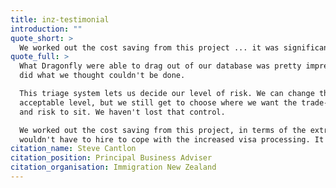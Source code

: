 ```yaml
---
title: inz-testimonial
introduction: ""
quote_short: >
  We worked out the cost saving from this project ... it was significant.
quote_full: >
  What Dragonfly were able to drag out of our database was pretty impressive – they
  did what we thought couldn't be done.

  This triage system lets us decide our level of risk. We can change the settings to an
  acceptable level, but we still get to choose where we want the trade-off between cost
  and risk to sit. We haven't lost that control.

  We worked out the cost saving from this project, in terms of the extra people we
  wouldn't have to hire to cope with the increased visa processing. It was significant.
citation_name: Steve Cantlon
citation_position: Principal Business Adviser
citation_organisation: Immigration New Zealand
---
```

